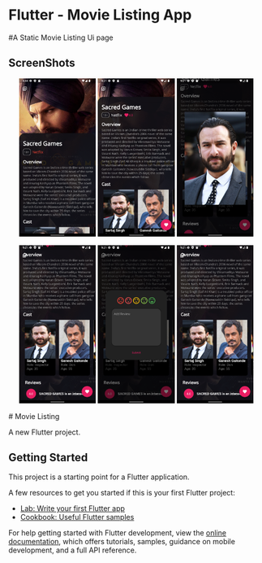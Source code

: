 # Flutter - Movie Listing App

#A Static Movie Listing Ui page 


## ScreenShots
<p align="center">
<img src="https://github.com/palak2665/Movie_Listing/blob/main/assets/images/Screenshot_1665573265.png?raw=true" width ="30%">
<img src="https://github.com/palak2665/Movie_Listing/blob/main/assets/images/Screenshot_1665589875.png?raw=true" width ="30%">
<img src="https://github.com/palak2665/Movie_Listing/blob/main/assets/images/Screenshot_1665589881.png?raw=true" width ="30%"></p>
<p align="center"><img src="https://github.com/palak2665/Movie_Listing/blob/main/assets/images/Screenshot_1665589891.png?raw=true" width ="30%">
<img src="https://github.com/palak2665/Movie_Listing/blob/main/assets/images/Screenshot_1665589900.png?raw=true" width ="30%">
<img src="https://github.com/palak2665/Movie_Listing/blob/main/assets/images/Screenshot_1665589891.png?raw=true" width ="30%">
</p>
# Movie Listing

A new Flutter project.

## Getting Started

This project is a starting point for a Flutter application.

A few resources to get you started if this is your first Flutter project:

- [Lab: Write your first Flutter app](https://docs.flutter.dev/get-started/codelab)
- [Cookbook: Useful Flutter samples](https://docs.flutter.dev/cookbook)

For help getting started with Flutter development, view the
[online documentation](https://docs.flutter.dev/), which offers tutorials,
samples, guidance on mobile development, and a full API reference.
